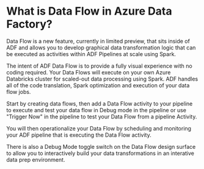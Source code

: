 # What is Data Flow in Azure Data Factory?

Data Flow is a new feature, currently in limited preview, that sits inside of ADF and allows you to develop graphical data transformation logic that can be executed as activities within ADF Pipelines at scale using Spark.

The intent of ADF Data Flow is to provide a fully visual experience with no coding required. Your Data Flows will execute on your own Azure Databricks cluster for scaled-out data processing using Spark. ADF handles all of the code translation, Spark optimization and execution of your data flow jobs.

Start by creating data flows, then add a Data Flow activity to your pipeline to execute and test your data flow in Debug mode in the pipeline or use "Trigger Now" in the pipeline to test your Data Flow from a pipeline Activity.

You will then operationalize your Data Flow by scheduling and monitoring your ADF pipeline that is executing the Data Flow activity.

There is also a Debug Mode toggle switch on the Data Flow design surface to allow you to interactively build your data transformations in an interative data prep environment.
